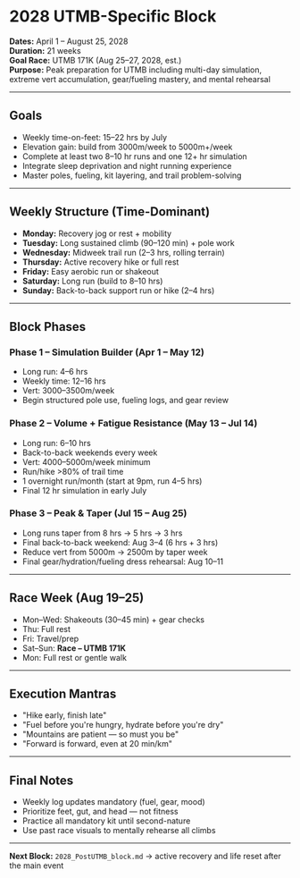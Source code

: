 # 2028 UTMB-Specific Block

**Dates:** April 1 – August 25, 2028  
**Duration:** 21 weeks  
**Goal Race:** UTMB 171K (Aug 25–27, 2028, est.)  
**Purpose:** Peak preparation for UTMB including multi-day simulation, extreme vert accumulation, gear/fueling mastery, and mental rehearsal

---

## Goals
- Weekly time-on-feet: 15–22 hrs by July
- Elevation gain: build from 3000m/week to 5000m+/week
- Complete at least two 8–10 hr runs and one 12+ hr simulation
- Integrate sleep deprivation and night running experience
- Master poles, fueling, kit layering, and trail problem-solving

---

## Weekly Structure (Time-Dominant)
- **Monday:** Recovery jog or rest + mobility
- **Tuesday:** Long sustained climb (90–120 min) + pole work
- **Wednesday:** Midweek trail run (2–3 hrs, rolling terrain)
- **Thursday:** Active recovery hike or full rest
- **Friday:** Easy aerobic run or shakeout
- **Saturday:** Long run (build to 8–10 hrs)
- **Sunday:** Back-to-back support run or hike (2–4 hrs)

---

## Block Phases

### Phase 1 – Simulation Builder (Apr 1 – May 12)
- Long run: 4–6 hrs
- Weekly time: 12–16 hrs
- Vert: 3000–3500m/week
- Begin structured pole use, fueling logs, and gear review

### Phase 2 – Volume + Fatigue Resistance (May 13 – Jul 14)
- Long run: 6–10 hrs
- Back-to-back weekends every week
- Vert: 4000–5000m/week minimum
- Run/hike >80% of trail time
- 1 overnight run/month (start at 9pm, run 4–5 hrs)
- Final 12 hr simulation in early July

### Phase 3 – Peak & Taper (Jul 15 – Aug 25)
- Long runs taper from 8 hrs → 5 hrs → 3 hrs
- Final back-to-back weekend: Aug 3–4 (6 hrs + 3 hrs)
- Reduce vert from 5000m → 2500m by taper week
- Final gear/hydration/fueling dress rehearsal: Aug 10–11

---

## Race Week (Aug 19–25)
- Mon–Wed: Shakeouts (30–45 min) + gear checks
- Thu: Full rest
- Fri: Travel/prep
- Sat–Sun: **Race – UTMB 171K**
- Mon: Full rest or gentle walk

---

## Execution Mantras
- "Hike early, finish late"
- "Fuel before you're hungry, hydrate before you're dry"
- "Mountains are patient — so must you be"
- "Forward is forward, even at 20 min/km"

---

## Final Notes
- Weekly log updates mandatory (fuel, gear, mood)
- Prioritize feet, gut, and head — not fitness
- Practice all mandatory kit until second-nature
- Use past race visuals to mentally rehearse all climbs

---

**Next Block:** `2028_PostUTMB_block.md` → active recovery and life reset after the main event
